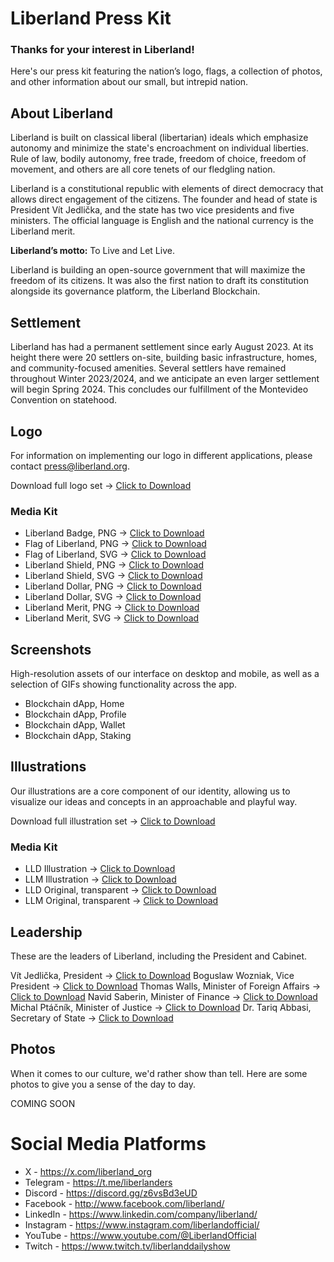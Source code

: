 # Liberland Press Kit

### Thanks for your interest in Liberland! 

Here's our press kit featuring the nation’s logo, flags, a collection of photos, and other information about our small, but intrepid nation.

## About Liberland

Liberland is built on classical liberal (libertarian) ideals which emphasize autonomy and minimize the state's encroachment on individual liberties. Rule of law, bodily autonomy, free trade, freedom of choice, freedom of movement, and others are all core tenets of our fledgling nation.

Liberland is a constitutional republic with elements of direct democracy that allows direct engagement of the citizens. The founder and head of state is President Vít Jedlička, and the state has two vice presidents and five ministers. The official language is English and the national currency is the Liberland merit.

**Liberland’s motto:** To Live and Let Live.

Liberland is building an open-source government that will maximize the freedom of its citizens. It was also the first nation to draft its constitution alongside its governance platform, the Liberland Blockchain.

## Settlement

Liberland has had a permanent settlement since early August 2023. At its height there were 20 settlers on-site, building basic infrastructure, homes, and community-focused amenities. Several settlers have remained throughout Winter 2023/2024, and we anticipate an even larger settlement will begin Spring 2024. This concludes our fulfillment of the Montevideo Convention on statehood.

## Logo

For information on implementing our logo in different applications, please contact press@liberland.org.

Download full logo set → [Click to Download](./LL-Logos.zip)

### Media Kit

- Liberland Badge, PNG → [Click to Download](./Badge_LL.png)
- Flag of Liberland, PNG → [Click to Download](./Liberland_Flag.png)
- Flag of Liberland, SVG → [Click to Download](./Liberland_Flag.svg)
- Liberland Shield, PNG → [Click to Download](./Liberland_Shield.png)
- Liberland Shield, SVG → [Click to Download](./Liberland_Shield.svg)
- Liberland Dollar, PNG → [Click to Download](./Liberland_Dollar_Circle.png)
- Liberland Dollar, SVG → [Click to Download](./Liberland_Dollar_Square.svg)
- Liberland Merit, PNG → [Click to Download](./Liberland_Merit_Square.png)
- Liberland Merit, SVG → [Click to Download](./Liberland_Merit_Square.svg)

## Screenshots

High-resolution assets of our interface on desktop and mobile, as well as a selection of GIFs showing functionality across the app.

- Blockchain dApp, Home
- Blockchain dApp, Profile
- Blockchain dApp, Wallet
- Blockchain dApp, Staking

## Illustrations

Our illustrations are a core component of our identity, allowing us to visualize our ideas and concepts in an approachable and playful way.

Download full illustration set → [Click to Download](./LL-Illustrations.zip)

### Media Kit

- LLD Illustration → [Click to Download](./lld-graphic-bg.png)
- LLM Illustration → [Click to Download](./lld-graphic-transparent.png)
- LLD Original, transparent → [Click to Download](./llm-graphic-bg.png)
- LLM Original, transparent → [Click to Download](./llm-graphic-transparent.png)

## Leadership

These are the leaders of Liberland, including the President and Cabinet.

Vít Jedlička, President → [Click to Download](./vit-jedlicka.png)
Boguslaw Wozniak, Vice President → [Click to Download](./boguslaw-wozniak.png)
Thomas Walls, Minister of Foreign Affairs → [Click to Download](./thomas-walls.png)
Navid Saberin, Minister of Finance → [Click to Download](./navid-saberin.png)
Michal Ptáčník, Minister of Justice → [Click to Download](./michal-ptacnik.png)
Dr. Tariq Abbasi, Secretary of State → [Click to Download](./tariq-abbasi.png)

## Photos

When it comes to our culture, we'd rather show than tell. Here are some photos to give you a sense of the day to day.

COMING SOON

# Social Media Platforms

- X - https://x.com/liberland_org
- Telegram - https://t.me/liberlanders
- Discord - https://discord.gg/z6vsBd3eUD
- Facebook - http://www.facebook.com/liberland/
- LinkedIn - https://www.linkedin.com/company/liberland/
- Instagram - https://www.instagram.com/liberlandofficial/
- YouTube - https://www.youtube.com/@LiberlandOfficial
- Twitch - https://www.twitch.tv/liberlanddailyshow